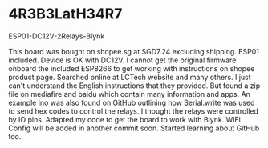 # 4R3B3LatH34R7
ESP01-DC12V-2Relays-Blynk

This board was bought on shopee.sg at SGD7.24 excluding shipping. ESP01 included.
Device is OK with DC12V.
I cannot get the original firmware onboard the included ESP8266 to get working with instructions on shopee product page.
Searched online at LCTech website and many others.
I just can't understand the English instructions that they provided.
But found a zip file on mediafire and baidu which contain many information and apps.
An example ino was also found on GitHub outlining how Serial.write was used to send hex codes to control the relays.
I thought the relays were controlled by IO pins.
Adapted my code to get the board to work with Blynk. WiFi Config will be added in another commit soon.
Started learning about GitHub too.
